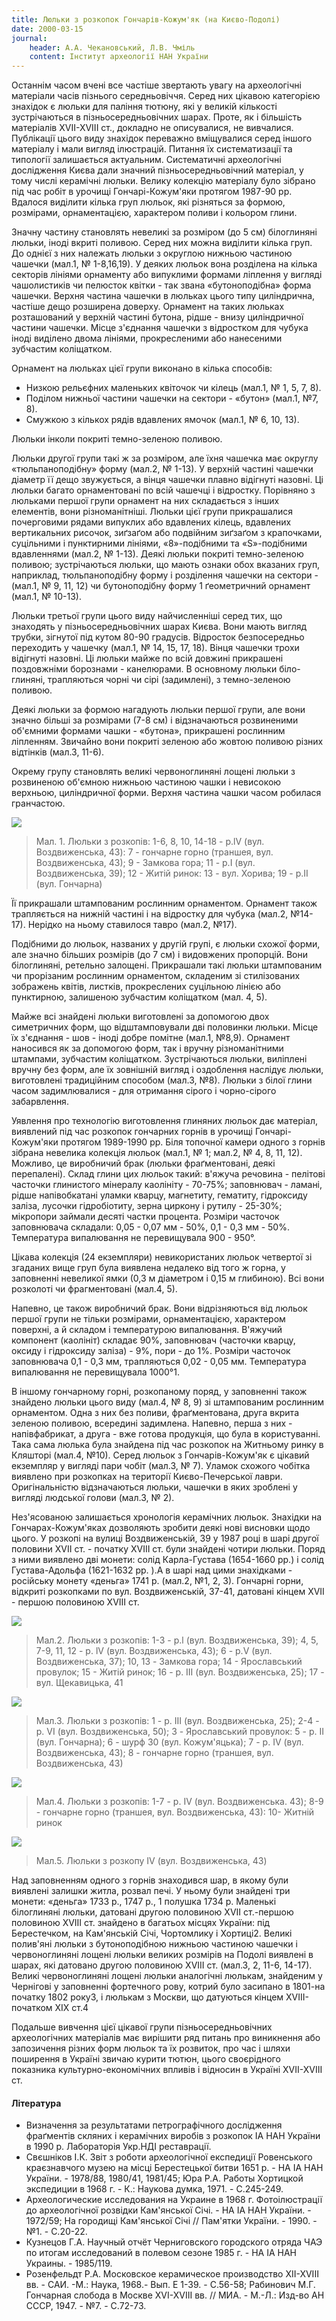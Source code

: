 ```yaml
---
title: Люльки з розкопок Гончарів-Кожум'як (на Києво-Подолі)
date: 2000-03-15
journal:
    header: А.А. Чекановський, Л.В. Чміль
    content: Інститут археології НАН України
---
```


Останнім часом вчені все частіше звертають увагу на археологічні матеріали часів пізнього середньовіччя. Серед них цікавою категорією знахідок є люльки для паління тютюну, які у великій кількості зустрічаються в пізньосередньовічних шарах. Проте, як і більшість матеріалів XVII-XVIII ст., докладно не описувалися, не вивчалися. Публікації цього виду знахідок переважно вміщувалися серед іншого матеріалу і мали вигляд ілюстрацій. Питання їх систематизації та типології залишається актуальним.
Систематичні археологічні дослідження Києва дали значний пізньосередньовічний матеріал, у тому числі керамічні люльки. Велику колекцію матеріалу було зібрано під час робіт в урочищі Гончарі-Кожум'яки протягом 1987-90 pp. Вдалося виділити кілька груп люльок, які різняться за формою, розмірами, орнаментацією, характером поливи і кольором глини.

Значну частину становлять невеликі за розміром (до 5 см) білоглиняні люльки, іноді вкриті поливою. Серед них можна виділити кілька груп. До однієї з них належать люльки з округлою нижньою частиною чашечки (мал.1, № 1-8,16,19). У деяких люльок вона розділена на кілька секторів лініями орнаменту або випуклими формами ліплення у вигляді чашолистиків чи пелюсток квітки - так звана «бутоноподібна» форма чашечки. Верхня частина чашечки в люльках цього типу циліндрична, частіше дещо розширена доверху. Орнамент на таких люльках розташований у верхній частині бутона, рідше - внизу циліндричної частини чашечки. Місце з'єднання чашечки з відростком для чубука іноді виділено двома лініями, прокресленими або нанесеними зубчастим коліщатком.

Орнамент на люльках цієї групи виконано в кілька способів:

- Низкою рельєфних маленьких квіточок чи кілець (мал.1, № 1, 5, 7, 8).
- Поділом нижньої частини чашечки на сектори - «бутон» (мал.1, №7, 8).
- Смужкою з кількох рядів вдавлених ямочок (мал.1, № 6, 10, 13).

Люльки інколи покриті темно-зеленою поливою.

Люльки другої групи такі ж за розміром, але їхня чашечка має округлу «тюльпаноподібну» форму (мал.2, № 1-13). У верхній частині чашечки діаметр її дещо звужується, а вінця чашечки плавно відігнуті назовні. Ці люльки багато орнаментовані по всій чашечці і відростку. Порівняно з люльками першої групи орнамент на них складається з інших елементів, вони різноманітніші. Люльки цієї групи прикрашалися почерговими рядами випуклих або вдавлених кілець, вдавлених вертикальних рисочок, зиґзаґом або подвійним зиґзаґом з крапочками, суцільними і пунктирними лініями, «8»-подібними та «S»-подібними вдавленнями (мал.2, № 1-13). Деякі люльки покриті темно-зеленою поливою; зустрічаються люльки, що мають ознаки обох вказаних груп, наприклад, тюльпаноподібну форму і розділення чашечки на сектори - (мал.1, № 9, 11, 12) чи бутоноподібну форму 1 ґеометричний орнамент (мал.1, № 10-13).

Люльки третьої групи цього виду найчисленніші серед тих, що знаходять у пізньосередньовічних шарах Києва. Вони мають вигляд трубки, зігнутої під кутом 80-90 градусів. Відросток безпосередньо переходить у чашечку (мал.1, № 14, 15, 17, 18). Вінця чашечки трохи відігнуті назовні. Ці люльки майже по всій довжині прикрашені поздовжніми борознами - канелюрами. В основному люльки біло-глиняні, трапляються чорні чи сірі (задимлені), з темно-зеленою поливою.

Деякі люльки за формою нагадують люльки першої групи, але вони значно більші за розмірами (7-8 см) і відзначаються розвиненими об'ємними формами чашки - «бутона», прикрашені рослинним ліпленням. Звичайно вони покриті зеленою або жовтою поливою різних відтінків (мал.3, 11-6).

Окрему групу становлять великі червоноглиняні лощені люльки з розвиненою об'ємною нижньою частиною чашки і невисокою верхньою, циліндричної форми. Верхня частина чашки часом робилася гранчастою.

![](https://i.imgur.com/Gx3nvqM.jpg)

> Мал. 1. Люльки з розкопів: 1-6, 8, 10, 14-18 - p.lV (вул. Воздвиженська, 43): 7 - гончарне горно (траншея, вул. Воздвиженська, 43); 9 - Замкова гора; 11 - р.І (вул. Воздвиженська, 39); 12 - Житій ринок: 13 - вул. Хорива; 19 - р.ІІ (вул. Гончарна)

Її прикрашали штампованим рослинним орнаментом. Орнамент також трапляється на нижній частині і на відростку для чубука (мал.2, №14-17). Нерідко на ньому ставилося тавро (мал.2, №17).

Подібними до люльок, названих у другій групі, є люльки схожої форми, але значно більших розмірів (до 7 см) і видовжених пропорцій. Вони білоглиняні, ретельно залощені. Прикрашали такі люльки штампованим чи прорізаним рослинним орнаментом, складеним зі стилізованих зображень квітів, листків, прокреслених суцільною лінією або пунктирною, залишеною зубчастим коліщатком (мал. 4, 5).

Майже всі знайдені люльки виготовлені за допомогою двох симетричних форм, що відштамповували дві половинки люльки. Місце їх з'єднання - шов - іноді добре помітне (мал.1, №8,9). Орнамент наносився як за допомогою форм, так і вручну різноманітними штампами, зубчастим коліщатком. Зустрічаються люльки, виліплені вручну без форм, але їх зовнішній вигляд і оздоблення наслідує люльки, виготовлені традиційним способом (мал.З, №8). Люльки з білої глини часом задимлювалися - для отримання сірого і чорно-сірого забарвлення.

Уявлення про технологію виготовлення глиняних люльок дає матеріал, виявлений під час розкопок гончарних горнів в урочищі Гончарі-Кожум'яки протягом 1989-1990 pp. Біля топочної камери одного з горнів зібрана невелика колекція люльок (мал.1, № 1; мал.2, № 4, 8, 11, 12). Можливо, це виробничий брак (люльки фраґментовані, деякі перепалені). Склад глини цих люльок такий: в'яжуча речовина - пелітові часточки глинистого мінералу каолініту - 70-75%; заповнювач - ламані, рідше напівобкатані уламки кварцу, магнетиту, гематиту, гідроксиду заліза, лусочки гідробіотиту, зерна циркону і рутилу - 25-30%; мікропори займали десяті частки процента. Розміри часточок заповнювача складали: 0,05 - 0,07 мм - 50%, 0,1 - 0,3 мм - 50%. Температура випалювання не перевищувала 900 - 950°.

Цікава колекція (24 екземпляри) невикористаних люльок четвертої зі згаданих вище груп була виявлена недалеко від того ж горна, у заповненні невеликої ямки (0,3 м діаметром і 0,15 м глибиною). Всі вони розколоті чи фрагментовані (мал.4, 5).

Напевно, це також виробничий брак. Вони відрізняються від люльок першої групи не тільки розмірами, орнаментацією, характером поверхні, а й складом і температурою випалювання. В'яжучий компонент (каолініт) складає 90%, заповнювач (часточки кварцу, оксиду і гідроксиду заліза) - 9%, пори - до 1%. Розміри часточок заповнювача 0,1 - 0,3 мм, трапляються 0,02 - 0,05 мм. Температура випалювання не перевищувала 1000°1.

В іншому гончарному горні, розкопаному поряд, у заповненні також знайдено люльки цього виду (мал.4, № 8, 9) зі штампованим рослинним орнаментом. Одна з них без поливи, фраґментована, друга вкрита зеленою поливою, всередині задимлена. Напевно, перша з них - напівфабрикат, а друга - вже готова продукція, що була в користуванні. Така сама люлька була знайдена під час розкопок на Житньому ринку в Кляшторі (мал.4, №10). Серед люльок з Гончарів-Кожум'як є цікавий екземпляр у вигляді пари чобіт (мал.3, № 7). Уламок схожого чобітка виявлено при розкопках на території Києво-Печерської лаври. Оригінальністю відзначаються люльки, чашечки в яких зроблені у вигляді людської голови (мал.3, № 2).

Нез'ясованою залишається хронологія керамічних люльок. Знахідки на Гончарах-Кожум'яках дозволяють зробити деякі нові висновки щодо цього. У розкопі на вулиці Воздвиженській, 39 у 1987 році в шарі другої половини XVII ст. - початку XVIII ст. були знайдені чотири люльки. Поряд з ними виявлено дві монети: солід Карла-Густава (1654-1660 pp.) і солід Густава-Адольфа (1621-1632 pp. ).А в шарі над цими знахідками - російську монету «деньга» 1741 р. (мал.2, №1, 2, 3). Гончарні горни, відкриті розкопками по вул. Воздвиженській, 37-41, датовані кінцем XVII - першою половиною XVIII ст.

![](https://i.imgur.com/Jmxgur6.jpg)

> Мал.2. Люльки з розкопів: 1-3 - p.l (вул. Воздвиженська, 39); 4, 5, 7-9, 11, 12 - p. lV (вул. Воздвиженська, 43); 6 - p.V (вул. Воздвиженська, 37); 10, 13 - Замкова гора; 14 - Ярославський провулок; 15 - Житій ринок; 16 - p. III (вул. Воздвиженська, 25); 17 - вул. Щекавицька, 41

![](https://i.imgur.com/z5HX4Fm.jpg)

> Мал.3. Люльки з розкопів: 1 - p. III (вул. Воздвиженська, 25); 2-4 - p. VI (вул. Воздвиженська, 50); 3 - Ярославський провулок: 5 - p. II (вул. Гончарна); 6 - шурф 30 (вул. Кожум'яцька); 7 - p. IV (вул. Воздвиженська, 43); 8 - гончарне горно (траншея, вул. Воздвиженська, 43)

![](https://i.imgur.com/5eyIz6M.jpg)

> Мал.4. Люльки з розкопів: 1-7 - p. IV (вул. Воздвиженська. 43); 8-9 - гончарне горно (траншея, вул. Воздвиженська, 43): 10- Житній ринок

![](https://i.imgur.com/PmLCtBC.jpg)

> Мал.5. Люльки з розкопу IV (вул. Воздвиженська, 43)

Над заповненням одного з горнів знаходився шар, в якому були виявлені залишки житла, розвал печі. У ньому були знайдені три монети: «деньга» 1733 p., 1747 p., 1 полушка 1734 p. Маленькі білоглиняні люльки, датовані другою половиною XVII ст.-першою половиною XVIII ст. знайдено в багатьох місцях України: під Берестечком, на Кам'янській Січі, Чортомлику і Хортиці2. Великі полив'яні люльки з бутоноподібною нижньою частиною чашечки і червоноглиняні лощені люльки великих розмірів на Подолі виявлені в шарах, які датовано другою половиною XVIII ст. (мал.3, 2, 11-6, 14-17). Великі червоноглиняні лощені люльки аналогічні люлькам, знайденим у Чернігові у заповненні фортечного рову, котрий було засипано в 1801-на початку 1802 року3, і люлькам з Москви, що датуються кінцем XVIII- початком XIX ст.4

Подальше вивчення цієї цікавої групи пізньосередньовічних археологічних матеріалів має вирішити ряд питань про виникнення або запозичення різних форм люльок та їх розвиток, про час і шляхи поширення в Україні звичаю курити тютюн, цього своєрідного показника культурно-економічних впливів і відносин в Україні XVII-XVIII ст.

#### Література

- Визначення за результатами петрографічного дослідження фраґментів скляних і керамічних виробів з розкопок ІА НАН України в 1990 p. Лабораторія Укр.НДІ реставрації.
- Свєшніков І.К. Звіт з роботи археологічної експедиції Ровенського краєзнавчого музею на місці Берестецької битви 1651 p. - НА ІА НАН України. - 1978/88, 1980/41, 1981/45; Юра Р.А. Работы Хортицкой экспедиции в 1968 г. - К.: Наукова думка, 1971. - С.245-249.
- Археологические исследования на Украине в 1968 г. Фотоілюстрації до археологічної розвідки Кам'янської Січі. - НА ІА НАН України. - 1972/59; На городищі Кам'янської Січі // Пам'ятки України. - 1990. - №1. - С.20-22. 
- Кузнецов Г.А. Научный отчёт Черниговского городского отряда ЧАЭ по итогам исследований в полевом сезоне 1985 г. - НА ІА НАН Украины. - 1985/119.
- Розенфельдт Р.А. Московское керамическое производство XII-XVIII вв. - САИ. -М.: Наука, 1968.- Вып. Е 1-39. - С.56-58; Рабинович М.Г. Гончарная слобода в Москве XVI-XVIII вв. // МИА. - М.-Л.: Изд-во АН СССР, 1947. - №7. - С.72-73.



